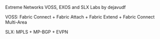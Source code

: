 Extreme Networks VOSS, EXOS and SLX Labs by dejavudf

VOSS: Fabric Connect + Fabric Attach + Fabric Extend + Fabric Connect Multi-Area

SLX: MPLS + MP-BGP + EVPN
